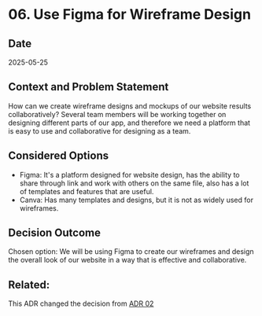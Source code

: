 # 06. Use Figma for Wireframe Design

## Date

2025-05-25

## Context and Problem Statement

How can we create wireframe designs and mockups of our website results collaboratively?
Several team members will be working together on designing different parts of our app, and therefore we need a platform that is easy to use and collaborative for designing as a team.

## Considered Options

- Figma: It's a platform designed for website design, has the ability to share through link and work with others on the same file, also has a lot of templates and features that are useful.
- Canva: Has many templates and designs, but it is not as widely used for wireframes.

## Decision Outcome

Chosen option: We will be using Figma to create our wireframes and design the overall look of our website in a way that is effective and collaborative.

## Related:

This ADR changed the decision from [ADR 02](./adr-2.md)